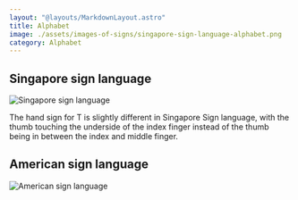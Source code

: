 ```yaml
---
layout: "@layouts/MarkdownLayout.astro"
title: Alphabet
image: ./assets/images-of-signs/singapore-sign-language-alphabet.png
category: Alphabet
---
```


## Singapore sign language

![Singapore sign language](@signs/singapore-sign-language-alphabet.png)

The hand sign for T is slightly different in Singapore Sign language,
with the thumb touching the underside of the index finger
instead of the thumb being in between the index and middle finger.

## American sign language

![American sign language](@signs/american-sign-language-alphabet.jpg)
